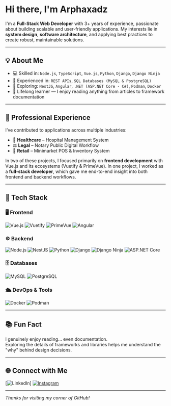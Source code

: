 # Hi there, I'm Arphaxadz

I'm a **Full-Stack Web Developer** with 3+ years of experience, passionate about building scalable and user-friendly applications. My interests lie in **system design**, **software architecture**, and applying best practices to create robust, maintainable solutions.

---

## 💡 About Me

- 💻 Skilled in: `Node.js`, `TypeScript`, `Vue.js`, `Python`, `Django`, `Django Ninja`
- 🔗 Experienced in: `REST APIs`, `SQL Databases (MySQL & PostgreSQL)`
- 🔭 Exploring: `NestJS`, `Angular`, `.NET (ASP.NET Core - C#)`, `Podman`, `Docker`
- 📖 Lifelong learner — I enjoy reading anything from articles to framework documentation

---

## 💼 Professional Experience

I’ve contributed to applications across multiple industries:

- 🏥 **Healthcare** – Hospital Management System  
- ⚖️ **Legal** – Notary Public Digital Workflow  
- 🛒 **Retail** – Minimarket POS & Inventory System  

In two of these projects, I focused primarily on **frontend development** with Vue.js and its ecosystems (Vuetify & PrimeVue). In one project, I worked as a **full-stack developer**, which gave me end-to-end insight into both frontend and backend workflows.

---

## 🧰 Tech Stack

### 🖥️ Frontend
![Vue.js](https://img.shields.io/badge/-Vue.js-4FC08D?style=flat&logo=vuedotjs&logoColor=white)
![Vuetify](https://img.shields.io/badge/-Vuetify-1867C0?style=flat&logo=vuetify&logoColor=white)
![PrimeVue](https://img.shields.io/badge/-PrimeVue-42b883?style=flat&logo=prime&logoColor=white)
![Angular](https://img.shields.io/badge/-Angular-DD0031?style=flat&logo=angular&logoColor=white)

### ⚙️ Backend
![Node.js](https://img.shields.io/badge/-Node.js-339933?style=flat&logo=nodedotjs&logoColor=white)
![NestJS](https://img.shields.io/badge/-NestJS-E0234E?style=flat&logo=nestjs&logoColor=white)
![Python](https://img.shields.io/badge/-Python-3776AB?style=flat&logo=python&logoColor=white)
![Django](https://img.shields.io/badge/-Django-092E20?style=flat&logo=django&logoColor=white)
![Django Ninja](https://img.shields.io/badge/-Django%20Ninja-2F4858?style=flat&logo=python&logoColor=white)
![ASP.NET Core](https://img.shields.io/badge/-ASP.NET_Core-512BD4?style=flat&logo=dotnet&logoColor=white)

### 🗄️ Databases
![MySQL](https://img.shields.io/badge/-MySQL-4479A1?style=flat&logo=mysql&logoColor=white)
![PostgreSQL](https://img.shields.io/badge/-PostgreSQL-336791?style=flat&logo=postgresql&logoColor=white)

### 🛳️ DevOps & Tools
![Docker](https://img.shields.io/badge/-Docker-2496ED?style=flat&logo=docker&logoColor=white)
![Podman](https://img.shields.io/badge/-Podman-89CFF0?style=flat&logo=linuxcontainers&logoColor=black)

---

## 📚 Fun Fact

I genuinely enjoy reading... even documentation.  
Exploring the details of frameworks and libraries helps me understand the "why" behind design decisions.

---

## 🌐 Connect with Me

[![LinkedIn](https://custom-icon-badges.demolab.com/badge/LinkedIn%20Learning-0A66C2?logo=linkedin-white&logoColor=fff)]
[![Instagram](https://img.shields.io/badge/-Instagram-E4405F?style=flat&logo=instagram&logoColor=white)](https://www.instagram.com/arphaxadz)

---

_Thanks for visiting my corner of GitHub!_
